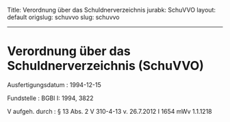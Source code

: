 Title: Verordnung über das Schuldnerverzeichnis
jurabk: SchuVVO
layout: default
origslug: schuvvo
slug: schuvvo

---

# Verordnung über das Schuldnerverzeichnis (SchuVVO)

Ausfertigungsdatum
:   1994-12-15

Fundstelle
:   BGBl I: 1994, 3822

V aufgeh. durch
:   § 13 Abs. 2 V 310-4-13 v. 26.7.2012 I 1654 mWv 1.1.1218

